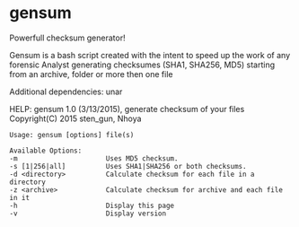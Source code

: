 # gensum
Powerfull checksum generator!

Gensum is a bash script created with the intent to speed up the work of any forensic Analyst generating checksumes (SHA1, SHA256, MD5) starting from an archive, folder or more then one file

Additional dependencies: unar

HELP:
	gensum 1.0 (3/13/2015), generate checksum of your files  
	Copyright(C) 2015 sten_gun, Nhoya  
	
	Usage: gensum [options] file(s)
	
	Available Options:
	-m                		Uses MD5 checksum.
	-s [1|256|all]			Uses SHA1|SHA256 or both checksums.
	-d <directory>			Calculate checksum for each file in a directory
	-z <archive>			Calculate checksum for archive and each file in it
	-h						Display this page
	-v						Display version
	
